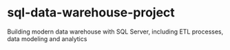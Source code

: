 # sql-data-warehouse-project
Building modern data warehouse with SQL Server, including ETL processes, data modeling and analytics

